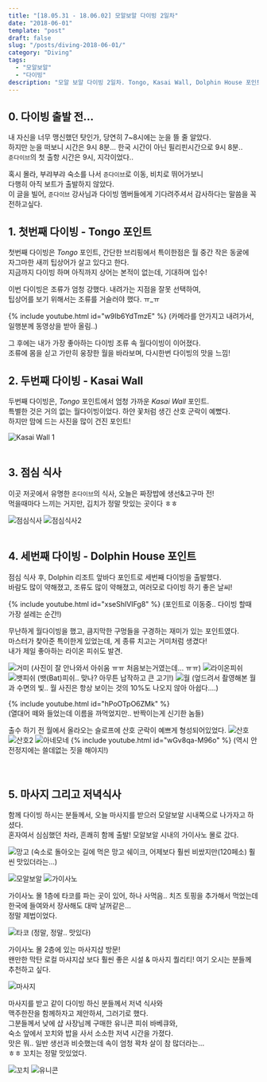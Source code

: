```yaml
---
title: "[18.05.31 - 18.06.02] 모알보알 다이빙 2일차"
date: "2018-06-01"
template: "post"
draft: false
slug: "/posts/diving-2018-06-01/"
category: "Diving"
tags:
  - "모알보알"
  - "다이빙"
description: "모알 보알 다이빙 2일차. Tongo, Kasai Wall, Dolphin House 포인트, 그리고 유니콘 피시"
---
```


## 0. 다이빙 출발 전...

내 자신을 너무 맹신했던 탓인가, 당연히 7~8시에는 눈을 뜰 줄 알았다.  
하지만 눈을 떠보니 시간은 9시 8분... 한국 시간이 아닌 필리핀시간으로 9시 8분..  
`준다이브`의 첫 출항 시간은 9시, 지각이었다..  

혹시 몰라, 부랴부랴 숙소를 나서 `준다이브`로 이동, 비치로 뛰어가보니  
다행히 아직 보트가 출발하지 않았다.  
이 글을 빌어, `준다이브` 강사님과 다이빙 멤버들에게 기다려주셔서 감사하다는 말씀을 꼭 전하고싶다.
  
## 1. 첫번째 다이빙 - Tongo 포인트

첫번째 다이빙은 *Tongo* 포인트, 간단한 브리핑에서 특이한점은 월 중간 작은 동굴에  
자그마한 새끼 팁상어가 살고 있다고 한다.  
지금까지 다이빙 하며 아직까지 상어는 본적이 없는데, 기대하며 입수!

이번 다이빙은 조류가 엄청 강했다. 내려가는 지점을 잘못 선택하여,   
팁상어를 보기 위해서는 조류를 거슬러야 했다. ㅠ_ㅠ 

{% include youtube.html id="w9Ib6YdTmzE" %}
(카메라를 안가지고 내려가서, 일행분께 동영상을 받아 올림..)

그 후에는 내가 가장 좋아하는 다이빙 조류 속 월다이빙이 이어졌다.  
조류에 몸을 싣고 가만히 웅장한 월을 바라보며, 다시한번 다이빙의 맛을 느낌!
 
  
## 2. 두번째 다이빙 - Kasai Wall

두번째 다이빙은, *Tongo* 포인트에서 엄청 가까운 *Kasai Wall* 포인트.  
특별한 것은 거의 없는 월다이빙이었다. 하얀 꽃처럼 생긴 산호 군락이 예뻤다.  
하지만 맘에 드는 사진을 많이 건진 포인트!

![Kasai Wall 1](https://lh3.googleusercontent.com/6zhSP5SHokJrBuoiBEYRKlDeiBD2TtYavvOi6y0eLlC2hoG9FlCf6EMu0tc0zUdXktkDhVy9MUt274riEpPypjko7NNIDfv4-gzr2i3z5BPA2Z3SdoU2jg4j3zoY7jln7nlHIetiUyDIal7g12Fc36QaITsVQZ9E1UiZy_u2F0I_34Bim_z3NIy4SuDGhBjBjTQ7dVqqFFE0b1tDnl0OyF8gNLTfXIKUMJZRhjfVRIk9dEdz1vcaBNm5TugRM6Ag1TNS2RALQ9SR4R_fJY-XANDHfScsGfmJqAONWRvijgBlLoXYkm5Fr0bBkOoOuo0AzPnQQuTZhFB6PTqJjs8sAqJaVA0sYe_OikKyZvq9X-vFK7ry5jmfFPTLsWArs7ekW3viMVyW3c_HK-02ZY2R2VpPAvfLGx3B4z5hs3MUuTHcFj7NJDi4OZt5yKo7z_gPhrDm8ZqwoFzel-4otM5THKBbZiMwIfgtePJCL1SiQaMWnV-5PWPCqhSDw7oSQHqetj9gaBx02nZWEhZnyU2OaiSm2vVqgS4-EiLLO7qR4xZNb1XwtLtsFLMUOxYTZmszlwQotjxqMZCy7YVdEWSGcZsasaRSu6Yr_2kvAmTZfCPw4dwiZDZVYTVnilC7OooWC2SQBpI8u5f_SqqfyDpVQj7SjYgz33oy=w600-h400-no)
<br /><br />  
  
  
## 3. 점심 식사

이곳 저곳에서 유명한 `준다이브`의 식사, 오늘은 짜장밥에 생선&고구마 전!  
먹을때마다 느끼는 거지만, 김치가 정말 맛있는 곳이다 ㅎㅎ

![점심식사](https://lh3.googleusercontent.com/ONsPkB3o50tBF2YX93XdAsJQIPGyRzzxX1QPXwGKojzGYIueCAqFyyIh22WhAVQLoeauDCUp7QqsiD3LN47holxKQsegy2AENs1vA47GbfwEyZtxEXqpgATZkyzSI-jll57AwUMGljj5v7vZzAs9aC0cEpJRRd8E-6MntsHDDB_VAbxCaPV4q8oQ7yebXsju-iHnViZo1YXR1upAAqWN1M_lJo1hXcPlePHGtFzFDPY36yYaJb9txUDxJ0k2ezwXYSScv8j6c55ePm_CsD8cq8jhNaCEhpvrmNQ1NUb-52Yebmrh0zyvxmQkKwt6IxTsE7CW5CaluenlrMfypoxTDw8hVMP_C2slVInHMM6J741cxGF_ayXwRFWWTPxiAmBflHig_-vlrtaA4d1Thy-VnXJCSkBJKezZbt89BlrN0B65YGiralkuv8mMiGZ8a56oryXUQ2nQrNAn7lu1lCL1ziNj_naM2iUGv_cBsIGfiJyR-WL1oMoMi51KrpMw4vlmaH4OfdC2QSk2yuAlXZyeoyMsDD3E0JtJpwPgJVXQ6EIiZL5iaU54MABqixNsYP76RBxZo6Zwzop71PrHJbcRyKJ9vAQdRPnHdlCL96G5CpnljIsWrlrDoKf3RytETYDNPQs8iB10ZfJ6E75PqeKIVAq4wUIWgD8I=w600-h450-no)
![점심식사2](https://lh3.googleusercontent.com/ue_T0RZPdGw4hbPtx4bkpC5scfUj6O3oENHHneNM6tm5BoPvO_D_pAzYniaeNTAb7oHTgEt4ETMNiEBaz2AfJsWId1uPWROImEobSHjTKlr8Gh39Ai1uzK5qXhHVW83Xbuw2Q4TVdvXlasFa7PxOSF51YZEi_NLDmeH-XmBvoBOLCeCSp9FmQOyvsxKXGZV1omJSoXQmHnPfcTsjiA1KHjvomQyvutB7L-9ko7nYU7vhHBex2vFNK5fD_I4M2pSpmVrRBGuX8Ys0m8tJU2-nHbdCS4pocQxUm6gkUD6C3jIA7wGWgH5gDsAKglPcr5cnIF8xAvmGuMQs60P86-lgqpZs5e3D4wwr11b-ZIDQ-JuRtxPcDBaPE7qUMnjgSA641txYXhZGIJ8QkKUXlpa3bhAhrvkg70GvXXMcqihCX-2BB4CqMET6LFVizyH9W2a8BrJOPOoiVPnTrWf20LaV6V-riC6oMAxeAx4Mm5CjA_u9cLrURuH0-R51tjd6SNYY5kfrOWT37crC3btmvwVEKKBwO5OV38AXIUoXVV20eZejXvYdTl1iMDgM7d_k2QiYZVPtBj4PzLJnaJl_MPhrQxebIUvLQ2ujIa5TreovtplVXzOPFqc5lMnFeMJREj4nMAbTnGzfolVTqDpU5gJO04RAN4HAWy2a=w600-h800-no)
<br /><br /> 
  
  
## 4. 세번째 다이빙 - Dolphin House 포인트

점심 식사 후, Dolphin 리조트 앞바다 포인트로 세번째 다이빙을 출발했다.  
바람도 많이 약해졌고, 조류도 많이 약해졌고, 여러모로 다이빙 하기 좋은 날씨!

{% include youtube.html id="xseShIVIFg8" %}
(포인트로 이동중.. 다이빙 할때 가장 설레는 순간!)

무난하게 월다이빙을 했고, 큼지막한 구멍들을 구경하는 재미가 있는 포인트였다.  
마스터가 찾아준 특이한게 있었는데, 게 종류 치고는 거미처럼 생겼다!  
내가 제일 좋아하는 라이온 피쉬도 발견.  

![거미](https://lh3.googleusercontent.com/l23ls3xp2-z5SNZZVJk30BCEtMleeDPaGYOSu1wYHRHe2Lq4ktX5C4p2Ajo_V_2GltqF1g1IjvjQQOJrZG6INGsHgmtdt_lFMPM68UIMLFpXB_oUe4JVax3y-TUD1yA0TKqAUYjfB4Drul7axTNa_EdurTJc_P1JiKqLYxTnpQhIIKx3cI5N-ChFkUP2V6oaPyQYeW53YpsDiNeFZweBaiPoTAlIn0g7BkLQ--BxPETL-IDnzbM2QzSuKVFybl7EkkfdVuBaLWn_efup49RBm4JnS6rDw86Ltz2EKlvjPNMJ4qRC2wO-YtnOMQqXyqaawg8r_BnST0s4J5MOVjAkIb8TjMOqmowHvL5SMkwOI0vtd3gKEQRdeVjG8EjM3TNMba4Frz5yb7bJXIFyFU2j9CKLgVWMniY8_JC5C0e-T-Cnuu_7AuDjgz6txvHG7_Da5ZI3RMsOlpRK8nA85sJDFGCWpW8zXQZSLhltZOZYP5vUJjnhL_pskoRcYqkfLe2MAlRGDwoa3-hoFH_YFB-CUmW7P4rDa71d1CLqkreC-Az_XtptrTmQ5rjAgsfSzeFdPR9vRJEBleUyl9b3t0C5u9mBywrKDraUKO3O6t8O79sJNyeXlNOAU_oAL0x3_NEwvEz77p19fjEu3-seLwxVTe3phmMuIFsK=w600-h450-no)
(사진이 잘 안나와서 아쉬움 ㅠㅠ 처음보는거였는데... ㅠㅠ)
![라이온피쉬](https://lh3.googleusercontent.com/Q9dJEGimbYrQ4PtHb3j40YwZHy9MFvGy7tinO-C_kBON_KRJ5pKqoYuW2JFZ7PxfWXDys58l7LPQ9WJ3p6vq6oP1uFtn0I9ISEI5rrg3YVO7zGt2N5W4fn8DJZdjZUajj040z77jBD3GcErpIROb8gTv7kJuXZQoM954ktWND8u_SuTObjwMVqZNCn888yqxOHMlrjE4ft5aAS9X8qnuiQD3HQdMbUcbYCVd8Kth5pG0Za2VbyonZpWeqf8iqKcOjlxZn3g8SbJGNGV5E3PXYvCsZN0PZn8q24aTbcARLRHxKA3ppWl3d0L_fRBwfM3B_GETYWHmjccfb91G5hcQodH51AxQ9pvAoi-5OlWVS10Mjo4v1PInqTaV8Px8utNjF-pcnmHgDT8U3B8qxV2D9oSkUPhUVbqu7yya0aqyXidTB1KHVB7qNVzPLLiM9u448ao1qboZ6vyzaKcutPTxCpV0klwdPvFrFKit-Ts1skzWT1kxBsP4ug5hciITz0A1TjejaJhwil8o1ZdFri7M1fCNA9VrgZjtA2y7AplYEXsMWCZdxI7kxSLYM_k0PNaYgC0gueHUwhwuaN-4-DPdIwYhHatYREJwFn-7HReFuwWpwOm6C8pVvKkvXjrHDomK2upg4_3CEQYOT2K3irWA4DNCfFAW5HBM=w600-h450-no)
![뱃피쉬](https://lh3.googleusercontent.com/DNfoa6EoOb8N_aj1ksNGiD98rjWtOgg_waB6V-6Ra95y2n-p9AEAI_Vgb3TUhPW0pSL8HLVomRxpeQTtItH0uf_OaxQt2f2GhqbL4vVH_uHB43h0QZZkuaWkPuH69G2GcaA5q-8x-82lBS8ekIJ_9t04akoupk9_VOJcDkIp0lgXm29__ltG0AICfYAB4lqreMhVF6iURundgCyxnR7YxYxSj2Gc-FyV-K-1I_gXjp_SXTR_65DfcwIz3I-WOG9GtOgEE28SiOzB2gtLxsiUr2472FCjV0jWKLkkUbRBZBzMs8id2Y4dePhkhRIjhaKGLgcUWFP2kGxVAlgV35jZs0c702XNKRipeiA3dEjY7YJYIt6s27-k_tKjX-zp70xdKPwHe3ehHR19-nMdECwm_MBHEmdP_9vKiTbo6VwqjZRE_y307R53fK2K7MTXrms-eZ80dL7NAnJu0F0HWGCgSBg26FoC7inzDUAyLbw1HmNovKN0cq41eK0hd4gN6Bp7khlWiTEVHX3vwBzHa4qdD2iZdDH4Hztok55O7FlyvqhvCcQfLqGFYphA-qasI1RqdlP1iBTOaGylLnQuyMQZSoDt2nY2ImuMwIy5-DPbpYF9NsvzfwKP3VYZnvyaT1m9SO0I4Wn-aw8HIOw3lmYm8S9x-gV3-R6N=w600-h450-no)
(뱃(Bat)피쉬.. 맞나? 아무튼 납작하고 큰 고기!)
![월](https://lh3.googleusercontent.com/7J34d262zeIX11LVcfqoe2qRK9rBn2wMzReaIL9MGzSZGNzUip3bQKWYyosv5jRbFbAV5FGVRwuawgM2tfso1_Rgs0dyj8ifzFJ8TJbHCtuS-BC8pX9i2jE6IUS-QOzTkqCNxF9xF8QTytcves9qz8GTRUeeG0aUz_PAVZTJEC8nKo9q3DIJ_1ijc-jLwkTS4c1G0RS6Jjl3VvOS7BQYJYws-OLEz4zRBvnJ_1V6FrI_8iAAQxfbKuN7qIdPkF-55qLMfnH-lYpf7Z8bWYw9GbEaE9rex4fXSzdaKvASHIVw6ylF41emlu3G7ajIsUwiM7yF9t0-2MKTEx9ymMU0Cls9y8l3386dxHrJxaO1Tld-wz3rKNWBcjLxIdS5Bzxm1J5UBem97QnJ5i9YtiQIzdAE6VQfUzB5LeOTMahgJTpDNayojpge7x4ctNhOjv__BTjCjQL-BU_tAE2G-lZxQW7qh0pbNG3bE6-99nf2b4jAqwCfwOTjHSrwVE52_S4SFuBYvAKRqnQuR5aRGDM_LlUE7epBNmI_C3hSDGaVq-yEUZgDBTMmrUK-19VpfhOIigHbzbjE6Oh65Sr41LIZSUll7cAqy7mpNrDNS6TWK5wafVERzZA5d7KA-OjdnN1H77cWtH3A_hOlWqfvdkfjy6diao70Qijq=w600-h450-no)
(엎드려서 촬영해본 월과 수면의 빛.. 월 사진은 항상 보이는 것의 10%도 나오지 않아 아쉽다....)  

{% include youtube.html id="hPoOTpO6ZMk" %}  
(열대어 떼와 들었는데 이름을 까먹었지만.. 반짝이는게 신기한 놈들)  

출수 하기 전 월에서 올라오는 슬로프에 산호 군락이 예쁘게 형성되어있었다.
![산호](https://lh3.googleusercontent.com/_mu-97F1lQq3xbedJ8ETcS3IF58EZOI6AowzeirofLHF5UmacoQPEc7bFwyb7t6s3DzG4ex4PkB_hkM57CwyzJkB4WaJuXFyrcN2NYMuZxN9MXk4h7fI0XZJdQXUppPRxNyJKDv9-czsY6SYOxVY68pd4mwx3Fa-vMPPpcM9lGHE6zOL05t3pF2YXPvQhENy-5BhmYX_oZFkDk__tdQrsWXrxJFj3lFcc6Jsnh7vu4J9TqqFJW688sEOCJx9tJHb49MiqX3A4CwkKQEw1bl3w18xSOStoSP7FZ3OH59p71Iqv9a2EN9HIvJgec6reiES_oKWlExYJXHpFXLsLvX8XlwRZOSMrU_K8Iq3LVLeARzuv7eLX7NX5uLSIWigNHbVO1npKqz2aOg4JAmbwOXrSmOBBv_I1rS-trtHi5ZcqEWiOjgCz6Q0qGiCySS-IZ2hQLSUw2AVmv5-LlNsGmIYmcrZhkabrtwy9XqJYK10pEDhFquPQYrZoSKnhGjGOOzajlULtD82UVLp9ADOi4OPBdoA3bq-cGwj8wyqQbJuTM4kJ7HjqV7-EjbJgMd0bsYfhXunl0jGfLi3gw_gfTvKRUGY0PftM4K3szk8wStMfnh6j1QmEPwKDzpT6JPhPOQi1gQnLmf2W4h-bJ4T-czQy6o7y5wAqMXc=w297-h222-no)
![산호2](https://lh3.googleusercontent.com/He2oBhIjcNZtofA1a3p8UdkIusrLbQI3A9ssxyOhctOq29UckzrstRIDJ88hoSA6toRoVeCwmslxEyg7Naz9bBMsJF61jaSDpXGbHs1IUH4IA89P3CCJW6SJr3Dgn3dHadm8JXGLrDRUUpXi-PQAlGI7gkJ3MB8rVIGzZzSim3NihE3MdWTrE2MBlGJgkox1JuDyTk0xHhR2Z-oLT29wjoWz4qLaYjTP7pbZYPCZm_BDbVXlkyxaOgXvZZo1rgUOfNGFNX5TjY5_aAXbeQWBhgIdMae8GiHo0yxh-g264dhpbjS9RKMpTeNp8OgCnYEjOnKw7TAGhB0-E8bNgjrK5f1bfRH-F6a-ZqxEejczwSCFiH3qT3Zb0bCAv_mr1hnj5V3BbMcetSEPir8k8n2QY8nFK1ZbjHRmHgjmMF2JuTPehcWbUlRGs6VuQFGFz-DUupyOGAgwRGuxA3Z4UjgMHYX5TZ2v8MoaZAYeSSqMebvFqr9NvGArsDmR06wOXck2w1KE0_U_2lSwoQtShIXE3ZBWMUxiIAaDuol0qhjmJenXySB3jex1V6PJv24emDhA4-XU6aXEMuFBFG8AIZEaQmQRzYTNGxVRUk88iO2Ng1_P2SNvHr1-aPEt8FxNOfj3Xlu-1TpgoddGJ2HvO-EECdsXrNYy84Lx=w600-h450-no)
![아네모네](https://lh3.googleusercontent.com/oUJ_JFnSMGuGGG9PJVjXYJQc0Tt6f6lMMaRs563NBkWdMemtfwIPpxZGdUCUau1S6nW32C8RojJpB5wevwkFYtQxumFbRuz8dcHQ1cNUMDtxsVGmsJIY1f-tsJc4ER4QtxKu_ty_vFhJcFNoCVkXG43SYO_agZgfW7EolgMPRdjRM8Xbo-i0oahdooWq7MLU4no-NWyUM-U7HxPQcOVp7LMEqdbSuOD2A6tonVel7Xnf5JKkiiyXA9_wXHwvoj4hlDcPw2PNhtOzLd-lTn0fG9a3lo3U1CcvI-ahEyh1skYCPsSsjzxKbpO2vUuOmvJqW1pOGgCYjcjKCkUA0EeuQ8K6gSm7c5X7ObUsujYch17H94LjsibBte3OavnZIdSj7yfF9cjKrHbM3jDJbcnPmQFNi-HZqXbi8ffKK1M6k1mXmIgI91uNmApxOzYrEW5_ewkzVUGmcjX6hnsTf1mjkc9oL2jmYeGpzCP7T7252pX_aqR0aoWI1lR0Gy4fxY-poH5rH6Nk0_K4xcFmyiMsAnAYfJ2kmIBDiQQ6XCZVn_blO8ZcuV7oLJ5UOmNqPALiouPmrxtrRwyveWqPtudL3sz_BGdZE9hQpm_BzPFnXLnG3AA6NpvR1CHXYv64VkkS1iAAiqAYAFZWB7HhbWrImdeE0obU1xDx=w600-h450-no)
{% include youtube.html id="wGv8qa-M96o" %}
(역시 안전정지에는 쓸데없는 짓을 해야지!)  
<br /><br /> 
  
  
## 5. 마사지 그리고 저녁식사

함께 다이빙 하시는 분들께서, 오늘 마사지를 받으러 모알보알 시내쪽으로 나가자고 하셨다.  
혼자여서 심심했던 차라, 흔쾌히 함께 출발! 모알보알 시내의 가이사노 몰로 갔다.  

![망고](https://lh3.googleusercontent.com/fO4HdqZwuJ1LLn2mNKebca3Y2w-BswKUdsRiUrW7pOn8cQNUpu-ewXXywg4m5vEB1khRQSkkYqBlZaA-l6hZBePBCGpmPzNQj0rpaxEe4wIFIqPSxdPr91sWE-ZMByH4liJDaqnvKDS-LdQU1UBtil-p_dyVxhHkwVWQLq8LMxCFttIDSFbSz-nWLewkvlpdqVDsw9SEMK6m-hm5B5Cu89qby5rNmZpPCfpU0zpEByQXsKgk817_F-kc4JYwx6bcti0p-xSfz0BfzL-P8O9MAynJJjs95GY2hKSZXuugdttuzhnchyJEuHW8GMoAoMwt3DPI3e4q-vYbJDdkr3VI88ChXtyQB9MI6GH-_k9TbfRmmvsyFxwBq2WmmD8Fx366GxlASLPxCQlEfnVWZC7YRd-NNYLPWJCCE-kJHtmIijkGC1NG5F6Ebju3ydLOj_eBFP0eniAFhGva83DawN4IitBoXi8JlQ3oNMNTk6Xktc7OQ7_LMGq-P3sqeoetz621ZpttB5DPWsgnrp9w3Na-PlsPKTmpKGyIVLLghruO81nKTMX0EEMprAIkfuN_ngJIMdC5phD-JrO0zUSwNZuvYMLxzKoiEkb9pyOqeLfu85kW41yNh3Umx6rGr2i2wTbdNbmxGpMzvacVKmiHm8TQGXXNnSRnknmq=w600-h800-no)
(숙소로 돌아오는 길에 먹은 망고 쉐이크, 어제보다 훨씬 비쌌지만(120페소) 훨씬 맛있더라는...)

![모알보알](https://lh3.googleusercontent.com/BekQlmcm3kHpCM3QhPC01io5MLMmRntvzuhR3y8IMjX12gXIToaoTEwXSV1PVdMDwxzVcbsCyTTxGtLuqMNj5F-bw0vngKz1tszHQYBIoSJzC-GmcTnbT-zDt024voV04meZVKEiTfTStQgdHjGM0yore3Gc4_9LH3E_wDp-JTkJibF3HqJXjFdWajRoUgPY6uZXMOqnn6cP7ZoRhzhcsvc-BBBmK3RZHXo_UiQJKWMT0j4hoiY2A3pnm3ozhRLseSr3sh6gEX9mk1uh_ote6xTcASj4LV0LMI8KsegBJkznXJvCX-ZWFpGDCNV3-w1rlQrLlMP2jHg7cmDUfNwrM3Fei-dTxwREY8fxzGqg6SfuSi1BwbV4PsccQNm957DpYJX1QFLrbHevGZFWAiI11t7BzTBdYJqKus2um-ee8ygWzSEUBpsoprk0lB0dz_aW5g7-L4blT6AnTijWFUmkA9mvrZk0tq8sewoxTMFPA3qpggCJ8zU7tWY_K15eKytf-X0Ubbi3cJYg0WvgjXssTtVo9jZUko4BzJLangMZgj0pCfTFf3RTNvEUo9YBAAqwz79aBHrQOWxdJUYOASi6-jrNBVwn-esJstYGId_VWR8RMI55Fpjy8NxILBcqvUW_S5C7zBAlXrKZONJWlVgGzgmlcC7zBjYI=w600-h338-no)
![가이사노](https://lh3.googleusercontent.com/dAT9aQIRX7GATDMyB9VKmqRlhhb_3h4ASqmtR0Hz9sZvU05YBiP3b-J0MNhl1f-9nV6CpxY-ZLMIKRGwZLQy4hoaW34mUmWdwxxDv6Tqgfgi2L794BmOwV7z7sTcAA01vIp7f4WB5ZVBBrLxlzaYkKIzlPNzuRlPuWsl9bz3buhbv-lA2bEomtxU8DfhvkZMeNgLIHK8g_qUL_Gd-NqVLiEce8_q4eywoGsCJMw2nx6o9YdkLdstNBPDgYONEMVzOz6rg5TMTJpZNy4RDAb3vAA9y7vz9h2nOMgUSTkIrt0w7SazX-6b5kjv2VP8S0Pz9iI8CzmHhwrMOSS4FJaigvNvo03LxiQDINJ40b8F3TqpJ-jKGylUREguDSHs1EDNTYb0DGjwOzHr2rYIsVvsiCzpm495WEX_fZSe3XSOTlTqlwLB7Iu4ERbs7R31_V-JTHUL7Vnh4r0FQoOqNaKNtbKHalQ2WxmBAElKAmC-ekrmVdS4YYmdngfCcs75EKN2_mmmKxqRrYzVV7F7UtmSXopU2r9xwvghGnW6JQ_TBXgZAczyRIqj1b-woZipMBjtS1KR3PcQpatWClbTK7JmvvwmUFFUlOvQO6ler8rFSJR7Gr3kirEgoPjHrFJ1YHA21y4B0M_67glh4sa386wJjvgmf_FO8Hd_=w600-h338-no)

가이사노 몰 1층에 타코를 파는 곳이 있어, 하나 사먹음.. 
치즈 토핑을 추가해서 먹었는데 한국에 들여와서 장사해도 대박 날꺼같은...  
정말 제법이었다.  

![타코](https://lh3.googleusercontent.com/3LaMBBIf9Z8I02AWU1ulIQ7woQom-YAh1gjcVJ0LPFmugMIhUoq_d9PMcpugHgftmeGyKp3_wkScnkoNeYCr0UiHDtQVRxWJV7PtPZDnWxMSg5n2KU2NPbr3XJjkU-7HTKqsKQz2FJpkUUe2IVzLxsaVJW1a0lFNID4RBhQ6cD6Yxyy-SnDbx1XZF6GF7uzB_avXuSvmm2ZCcs3R0LAU0sj5_-iatZwiQx5VgSQlN6ljr6w8qa8g9jIqnm5QU4JJP0qwQbw1BmFhpXHskwQtSEKElCHKXakmbNBFT1e7KwZ9Wnp_gWlbK1apF3oE9wYyJXWC24SEZuoCLbzB1dO5FC5LnFzYxWcP7MWUGF9YF2COroqE6tetsk7tOhGaEVYH1v8TxLByd_KVXDJdPa3MxuD60eCrYHTuAilUo6YfEwNGekXW61gNH8OqTbAue1w0uw7maXOlo2k4LTDNvkm3S9SsTWA59GhdNovolLulWcrRFsew7o6q7XFKg39NkdXdS31LDrTx8kMkFCK6sk8VPibCXDiASuYoko1fy-LjtnzSlbjYG4HtkQc9H1aFCQFnzPn9U2J4yLDaFcUUEXLHVanMgpmTHZ9Pn9Py-ssQ8O_j7-iHjsjwNWxhJN5unSsuHkyWqZD6Sx9BP0U3n2vHKqa7v9JbplcE=w203-h271-no)
(정말, 정말.. 맛있다)

가이사노 몰 2층에 있는 마사지샵 방문!   
왠만한 막탄 로컬 마샤지샵 보다 훨씬 좋은 시설 & 마사지 퀄리티!
여기 오시는 분들께 추천하고 싶다.

![마사지](https://lh3.googleusercontent.com/k-PL3VEWugy3Qe2XIsWtasFIBoXqpYHunBpMmHx95_0ALcj-UnHPklXNHDUUu5MyTmNTCYj1CfxxE3p6LaJRSGMIhkVoAF6Cp_vZd9TwMgEJSh7xBjXQhIYsBB07OZFPu2jqS3QRH72fy3NAXwwy37ltNQo1a0MDJpN2ftl1V5BeJD0va-DgsXwTVUU974KYoGC2b0YvICzes4KCUYBtEtu6ZvLiNAYPdqeRlV2xR_T6QnYNGLwV0P3GdVUwNrv5eosD8oagsmnqivsi6dVbr2kRfxySShHdqT2m6gdVWbfw_zjmUTFOYgQmaPRwipAi7pqkDYfE8XwoaFnkNF_WV1RyUzDwycodWn2BThe484fCVduZKSr5fShw-tzyGYqxiex1QYRM5XTh0RUjpdf5Onmm7aYLI3a43G5uD7cZZbVGU2_xAcm0U42mUAQDagOzbNukU_US6DnBJLu-tKOFcxJmmFq254xeiBeUOfm9MZVLE5IxPCqf13vRM98m8x93t6WtAKgT6AkIkTjAmwZpnU_8bM_rynu9as1A1-bhA2q4XFZoe0oG9w253BLFb-3oZNbLZc3kPWaeoqtkavf0IGIew0UeIRx2OnMxoIcmL7yAG7YHsweyDa2cBDqNUADcOPac1ucJugoDUNwKmJKx19PPiZOBoIFm=w600-h338-no)


마사지를 받고 같이 다이빙 하신 분들께서 저녁 식사와   
맥주한잔을 함께하자고 제안하셔, 그러기로 했다.  
그분들께서 낮에 샵 사장님께 구매한 유니콘 피쉬 바베큐와,  
숙소 앞에서 꼬치와 밥을 사서 소소한 저녁 시간을 가졌다.   
맛은 뭐.. 일반 생선과 비슷했는데 속이 엄청 꽉차 살이 참 많더라는...   
ㅎㅎ 꼬치는 정말 맛있었다.

![꼬치](https://lh3.googleusercontent.com/nJWI14oFHF2BnKMT7hrfjD18jE9lkw3s3JFvGYctlKJB7Bx3A3TDX7-gBAYgyjVu6rT8A0pDe5jx8u3ApFYsi-aPkHpRukyByJx3oJYbfYGrpj4BXI_pDYcW-hL0fuMVIBE6iF92BMW6Psk7qyikorP0LE9HMBSZq16ShkEIb_yQyrlqj1r8C9s2iJqH3Uk5A_dWDJYM6P_bkFY8T1ERZPaYuttGeNihtLAPhuJOjcen-XGDHlk2gwS3afMtI27Eld-KaboILvXizbdhp0FW1OE8Np45KpswGTdM8esI7n5OnvC9QFj5zbvSSw-U9e3X9G3zbalYKIXqxCR85jr3Uk32GAzC_X9p236uDP6OZ401wVxLACtGxobqE8hY1sbZVq4Tmhevk-9oUE98zUldvfvfv8NE9i244N1Ad9HifdCCIe6AiLStylD2pUyUKca2M-lp0pIR07e7gwdQeMhWGvWHKC1P_dA8ITk_sdDItTFjJIcECAJoHGkS0MoHGV2Vpxt1zPoklL06sX3WJpkXv1ZHRqpizCeS_vw_DElqBEmilPenA7k5pJUaLObsLYAdLWKx4_f4fZg7Rc20eNJKFQqZzzdB-8ugwpCG3ukm8qxLTj13cen3ngF4b3JPbgaxifpvBTt0pt8VDQUsqxnh_c5iI72-KVJT=w600-h450-no)
![유니콘](https://lh3.googleusercontent.com/oroGyxsCTc2ZW3GwFBzZ0FW7HRPtn5vOmR6OfMVUndcLXNmqABlNIsamNEGRaDcsWswNikBGu9uSUNqs72UZTuiMUP2OApA17qTKA8TVw11awkSRaP4akJFPJ_R-ZRkTYD6BY5kHF9r_jIMZ3Ioiusz2RrviyeybzjIc9HJIorgd7znR0Z0M-BPxTgnh31IzRQjfJpgi3SCplAMQ_PvyKXa2Oi4O9XugczI9DtLxrpgYSVq68y9jJ3njs6CVgQ-F-EvBp1uzH-VvJySssBwiV2Ur4I3ikodBcgsyWwHkJ3vmQJi6wNUkOFcP-GGujPcqjJ7bALh50TkBnZnBGzhoDScbLNjgN9drm7iOgEpWbHLDyQEZqeys5wVTVxo7Zk-TVRVYNpdh7_JtqpdJW6wZD1WULdL4Y0aP9GpNvVYHGA82n94U6hIOv-75TjMOaD2NWXfuZCOgDl8bh5vz2ObtsikFF_zJ5_HL5sIzgFmVbUzP-zjXhKVImay-hGxlsF6KU_ayPz19O7548CYLcIMpiYQHr7Tm6B5aMKpFkUeRLgSB46nMALSwO5IZ6LuHh4uLBGo4U90_gwVkeeaW62jmo-yynnxhPs9jLLATDcncv452w8vYgswWmkyjUz0d277wNTU1cQ5lQS9m0dHWbIU-peo7BMw7x4Gq=w600-h800-no)